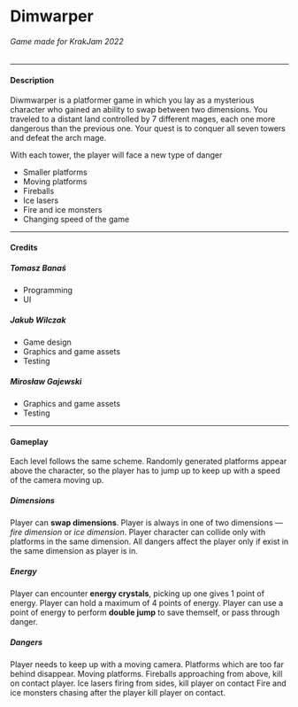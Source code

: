 # **Dimwarper**
###### _Game made for KrakJam 2022_
------------------------

#### Description
Diwmwarper is a platformer game in which you lay as a mysterious character who gained an ability to swap between two dimensions. You traveled to a distant land controlled by 7 different mages, each one more dangerous than the previous one. Your quest is to conquer all seven towers and defeat the arch mage.

With each tower, the player will face a new type of danger
- Smaller platforms
- Moving platforms
- Fireballs
- Ice lasers
- Fire and ice monsters
- Changing speed of the game
 ------------------------
#### Credits
##### Tomasz Banaś
- Programming
- UI
##### Jakub Wilczak
- Game design
- Graphics and game assets
- Testing
##### Mirosław Gajewski
- Graphics and game assets
- Testing
 ------------------------
#### Gameplay

Each level follows the same scheme. Randomly generated platforms appear above the character, so the player has to jump up to keep up with a speed of the camera moving up.

##### Dimensions
Player can **swap dimensions**.
Player is always in one of two dimensions — _fire dimension_ or _ice dimension_.
Player character can collide only with platforms in the same dimension.
All dangers affect the player only if exist in the same dimension as player is in.

##### Energy
Player can encounter **energy crystals**, picking up one gives 1 point of energy. 
Player can hold a maximum of 4 points of energy. 
Player can use a point of energy to perform **double jump** to save themself, or pass through danger.

##### Dangers
Player needs to keep up with a moving camera. Platforms which are too far behind disappear.
Moving platforms.
Fireballs approaching from above, kill on contact player.
Ice lasers firing from sides, kill player on contact
Fire and ice monsters chasing after the player kill player on contact.
